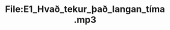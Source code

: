 ---
title: File:E1_Hvað_tekur_það_langan_tíma.mp3
recording of: Hvað tekur það langan tíma?
reading speed: slow
speaker: E
license: CC0
---